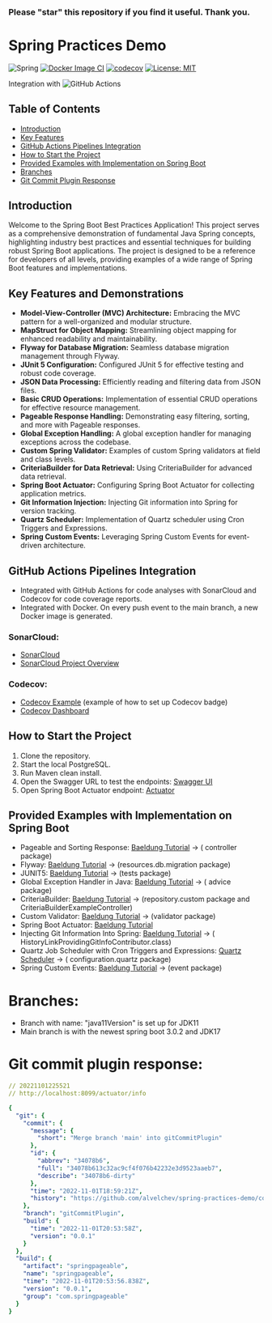 ### Please "star" this repository if you find it useful. Thank you.
# Spring Practices Demo
![Spring](https://github.com/alvelchev/spring-practices-demo/actions/workflows/build.yml/badge.svg)
[![Docker Image CI](https://github.com/alvelchev/spring-practices-demo/actions/workflows/docker-image.yml/badge.svg?branch=main)](https://github.com/alvelchev/spring-practices-demo/actions/workflows/docker-image.yml)
[![codecov](https://codecov.io/gh/alvelchev/spring-practices-demo/branch/main/graph/badge.svg)](https://codecov.io/gh/alvelchev/spring-practices-demo)
[![License: MIT](https://img.shields.io/badge/License-MIT-yellow.svg)](https://opensource.org/licenses/MIT)
</br>

Integration with
![GitHub Actions](https://img.shields.io/badge/github%20actions-%232671E5.svg?style=for-the-badge&logo=githubactions&logoColor=white)

## Table of Contents

- [Introduction](#introduction)
- [Key Features](#key-features-and-demonstrations)
- [GitHub Actions Pipelines Integration](#github-actions-pipelines-integration)
- [How to Start the Project](#how-to-start-the-project)
- [Provided Examples with Implementation on Spring Boot](#provided-examples-with-implementation-on-spring-boot)
- [Branches](#branches)
- [Git Commit Plugin Response](#git-commit-plugin-response)

## Introduction

Welcome to the Spring Boot Best Practices Application! This project serves as a comprehensive demonstration of
fundamental Java Spring concepts, highlighting industry best practices and essential techniques for building robust
Spring Boot applications. The project is designed to be a reference for developers of all levels, providing examples of
a wide range of Spring Boot features and implementations.

## Key Features and Demonstrations

- **Model-View-Controller (MVC) Architecture:** Embracing the MVC pattern for a well-organized and modular structure.
- **MapStruct for Object Mapping:** Streamlining object mapping for enhanced readability and maintainability.
- **Flyway for Database Migration:** Seamless database migration management through Flyway.
- **JUnit 5 Configuration:** Configured JUnit 5 for effective testing and robust code coverage.
- **JSON Data Processing:** Efficiently reading and filtering data from JSON files.
- **Basic CRUD Operations:** Implementation of essential CRUD operations for effective resource management.
- **Pageable Response Handling:** Demonstrating easy filtering, sorting, and more with Pageable responses.
- **Global Exception Handling:** A global exception handler for managing exceptions across the codebase.
- **Custom Spring Validator:** Examples of custom Spring validators at field and class levels.
- **CriteriaBuilder for Data Retrieval:** Using CriteriaBuilder for advanced data retrieval.
- **Spring Boot Actuator:** Configuring Spring Boot Actuator for collecting application metrics.
- **Git Information Injection:** Injecting Git information into Spring for version tracking.
- **Quartz Scheduler:** Implementation of Quartz scheduler using Cron Triggers and Expressions.
- **Spring Custom Events:** Leveraging Spring Custom Events for event-driven architecture.

## GitHub Actions Pipelines Integration

- Integrated with GitHub Actions for code analyses with SonarCloud and Codecov for code coverage reports.
- Integrated with Docker. On every push event to the main branch, a new Docker image is generated.

### SonarCloud:

- [SonarCloud](https://www.sonarsource.com/products/sonarcloud/)
- [SonarCloud Project Overview](https://sonarcloud.io/project/overview?id=alvelchev_spring-pageable-response-demo)

### Codecov:

- [Codecov Example](https://github.com/codecov/example-java-maven) (example of how to set up Codecov badge)
- [Codecov Dashboard](https://app.codecov.io/gh/alvelchev/spring-practices-demo)

## How to Start the Project

1. Clone the repository.
2. Start the local PostgreSQL.
3. Run Maven clean install.
4. Open the Swagger URL to test the endpoints: [Swagger UI](http://localhost:8099/swagger-ui/index.html)
5. Open Spring Boot Actuator endpoint: [Actuator](http://localhost:8099/actuator/)

## Provided Examples with Implementation on Spring Boot

- Pageable and Sorting Response: [Baeldung Tutorial](https://www.baeldung.com/spring-data-jpa-pagination-sorting) → (
  controller package)
- Flyway: [Baeldung Tutorial](https://www.baeldung.com/database-migrations-with-flyway) → (resources.db.migration
  package)
- JUNIT5: [Baeldung Tutorial](https://www.baeldung.com/junit-5) → (tests package)
- Global Exception Handler in Java: [Baeldung Tutorial](https://www.baeldung.com/java-global-exception-handler) → (
  advice package)
- CriteriaBuilder: [Baeldung Tutorial](https://www.baeldung.com/spring-data-criteria-queries) → (repository.custom
  package and CriteriaBuilderExampleController)
- Custom Validator: [Baeldung Tutorial](https://www.baeldung.com/spring-mvc-custom-validator) → (validator package)
- Spring Boot Actuator: [Baeldung Tutorial](https://www.baeldung.com/spring-boot-actuators)
- Injecting Git Information Into Spring: [Baeldung Tutorial](https://www.baeldung.com/spring-git-information) → (
  HistoryLinkProvidingGitInfoContributor.class)
- Quartz Job Scheduler with Cron Triggers and Expressions: [Quartz Scheduler](https://www.quartz-scheduler.org/) → (
  configuration.quartz package)
- Spring Custom Events: [Baeldung Tutorial](https://www.baeldung.com/spring-events) → (event package)

# Branches:

- Branch with name: "java11Version" is set up for JDK11
- Main branch is with the newest spring boot 3.0.2 and JDK17

# Git commit plugin response:

```yaml
// 20221101225521
// http://localhost:8099/actuator/info

{
  "git": {
    "commit": {
      "message": {
        "short": "Merge branch 'main' into gitCommitPlugin"
      },
      "id": {
        "abbrev": "34078b6",
        "full": "34078b613c32ac9cf4f076b42232e3d9523aaeb7",
        "describe": "34078b6-dirty"
      },
      "time": "2022-11-01T18:59:21Z",
      "history": "https://github.com/alvelchev/spring-practices-demo/commit/4b36876"
    },
    "branch": "gitCommitPlugin",
    "build": {
      "time": "2022-11-01T20:53:58Z",
      "version": "0.0.1"
    }
  },
  "build": {
    "artifact": "springpageable",
    "name": "springpageable",
    "time": "2022-11-01T20:53:56.838Z",
    "version": "0.0.1",
    "group": "com.springpageable"
  }
}
